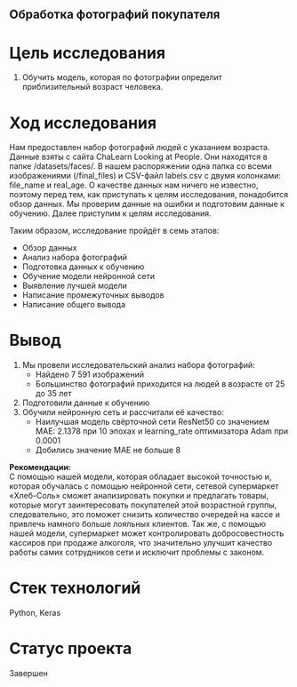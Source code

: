 ## Обработка фотографий покупателя

# Цель исследования
1. Обучить модель, которая по фотографии определит приблизительный возраст человека. 

# Ход исследования
Нам предоставлен набор фотографий людей с указанием возраста. Данные взяты с сайта ChaLearn Looking at People. Они находятся в папке /datasets/faces/. В нашем распоряжении одна папка со всеми изображениями (/final_files) и CSV-файл labels.csv с двумя колонками: file_name и real_age. О качестве данных нам ничего не известно, поэтому перед тем, как приступать к целям исследования, понадобится обзор данных. Мы проверим данные на ошибки и подготовим данные к обучению. Далее приступим к целям исследования.<br>


Таким образом, исследование пройдёт в семь этапов:<br>

* Обзор данных 
* Анализ набора фотографий
* Подготовка данных к обучению
* Обучение модели нейронной сети
* Выявление лучшей модели 
* Написание промежуточных выводов 
* Написание общего вывода


# Вывод
1. Мы провели исследовательский анализ набора фотографий:
    * Найдено 7 591 изображений
    * Большинство фотографий приходится на людей в возрасте от 25 до 35 лет
2. Подготовили данные к обучению
3. Обучили нейронную сеть и рассчитали её качество:
    * Наилучшая модель свёрточной сети ResNet50 со значением MAE: 2.1378 при 10 эпохах и learning_rate оптимизатора Adam при 0.0001     
    * Добились значение MAE не больше 8
      

**Рекомендации:** <br>
С помощью нашей модели, которая обладает высокой точностью и, которая обучалась с помощью нейронной сети, сетевой супермаркет «Хлеб-Соль» сможет анализировать покупки и предлагать товары, которые могут заинтересовать покупателей этой возрастной группы, следовательно, это поможет снизить количество очередей на кассе и привлечь намного больше лояльных клиентов. Так же, с помощью нашей модели, супермаркет может контролировать добросовестность кассиров при продаже алкоголя, что значительно улучшит качество работы самих сотрудников сети и исключит проблемы с законом. 

# Стек технологий
Python, Keras

# Статус проекта
Завершен

